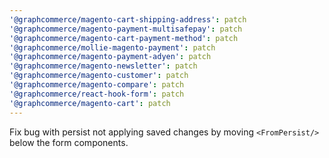 ```yaml
---
'@graphcommerce/magento-cart-shipping-address': patch
'@graphcommerce/magento-payment-multisafepay': patch
'@graphcommerce/magento-cart-payment-method': patch
'@graphcommerce/mollie-magento-payment': patch
'@graphcommerce/magento-payment-adyen': patch
'@graphcommerce/magento-newsletter': patch
'@graphcommerce/magento-customer': patch
'@graphcommerce/magento-compare': patch
'@graphcommerce/react-hook-form': patch
'@graphcommerce/magento-cart': patch
---
```


Fix bug with persist not applying saved changes by moving `<FromPersist/>` below the form components.
